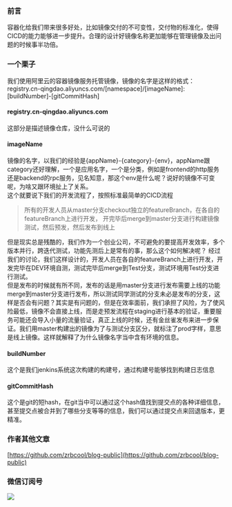 ### 前言
容器化给我们带来很多好处，比如镜像交付的不可变性，交付物的标准化，使得CICD的能力能够进一步提升。合理的设计好镜像名称更加能够在管理镜像及出问题的时候事半功倍。

### 一个栗子
我们使用阿里云的容器镜像服务托管镜像，镜像的名字是这样的格式：registry.cn-qingdao.aliyuncs.com/[namespace]/[imageName]:[buildNumber]-[gitCommitHash]  
#### registry.cn-qingdao.aliyuncs.com  
这部分是描述镜像仓库，没什么可说的
#### imageName  
镜像的名字，以我们的经验是{appName}-{category}-{env}，appName跟category还好理解，一个是应用名字，一个是分类，例如是frontend的http服务还是backend的rpc服务，见名知意，那这个env是什么呢？说好的镜像不可变呢，为啥又跟环境扯上了关系。  
这个就要说下我们的开发流程了，按照标准最简单的CICD流程
> 所有的开发人员从master分支checkout独立的featureBranch，在各自的featureBranch上进行开发，
开完毕后merge到master分支进行构建镜像测试，然后预发，然后发布到线上  

但是现实总是残酷的，我们作为一个创业公司，不可避免的要提高开发效率，多个版本并行，跨迭代测试，功能先测后上是常有的事，那么这个如何解决呢？
经过我们的讨论，我们这样设计的，开发人员在各自的featureBranch上进行开发，开发完毕在DEV环境自测，测试完毕后merge到Test分支，测试环境用Test分支进行测试。  
但是发布的时候就有所不同，发布的话是用master分支进行发布需要上线的功能merge到master分支进行发布，所以测试同学测试的分支未必是发布的分支，这样是否会有问题？其实是有问题的，但是在效率面前，我们承担了风险，为了使风险最低，镜像不会直接上线，而是走预发流程在staging进行基本的验证，重要服务可能还会导入小量的流量验证，真正上线的时候，还有金丝雀发布来进一步保证。我们用master构建出的镜像为了与测试分支区分，就标注了prod字样，意思是线上镜像。这样就解释了为什么镜像名字当中含有环境的信息。
#### buildNumber
这个是我们jenkins系统这次构建的构建号，通过构建号能够找到构建日志信息
#### gitCommitHash
这个是git的短hash，在git当中可以通过这个hash值找到提交点的各种详细信息，甚至提交点被合并到了哪些分支等等的信息，我们可以通过提交点来回退版本，更精准。
### 作者其他文章
[https://github.com/zrbcool/blog-public](https://github.com/zrbcool/blog-public)  
### 微信订阅号
![](http://oss.zrbcool.top/Fv816XFbZB2JQazo5LHBoy2_SGVz)